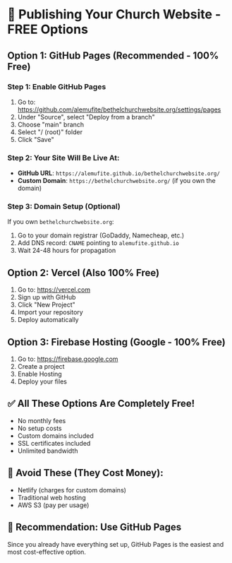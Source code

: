 # 🚀 Publishing Your Church Website - FREE Options

## Option 1: GitHub Pages (Recommended - 100% Free)

### Step 1: Enable GitHub Pages
1. Go to: https://github.com/alemufite/bethelchurchwebsite.org/settings/pages
2. Under "Source", select "Deploy from a branch"
3. Choose "main" branch
4. Select "/ (root)" folder
5. Click "Save"

### Step 2: Your Site Will Be Live At:
- **GitHub URL**: `https://alemufite.github.io/bethelchurchwebsite.org/`
- **Custom Domain**: `https://bethelchurchwebsite.org/` (if you own the domain)

### Step 3: Domain Setup (Optional)
If you own `bethelchurchwebsite.org`:
1. Go to your domain registrar (GoDaddy, Namecheap, etc.)
2. Add DNS record: `CNAME` pointing to `alemufite.github.io`
3. Wait 24-48 hours for propagation

## Option 2: Vercel (Also 100% Free)

1. Go to: https://vercel.com
2. Sign up with GitHub
3. Click "New Project"
4. Import your repository
5. Deploy automatically

## Option 3: Firebase Hosting (Google - 100% Free)

1. Go to: https://firebase.google.com
2. Create a project
3. Enable Hosting
4. Deploy your files

## ✅ All These Options Are Completely Free!

- No monthly fees
- No setup costs
- Custom domains included
- SSL certificates included
- Unlimited bandwidth

## 🚫 Avoid These (They Cost Money):
- Netlify (charges for custom domains)
- Traditional web hosting
- AWS S3 (pay per usage)

## 🎯 Recommendation: Use GitHub Pages
Since you already have everything set up, GitHub Pages is the easiest and most cost-effective option. 